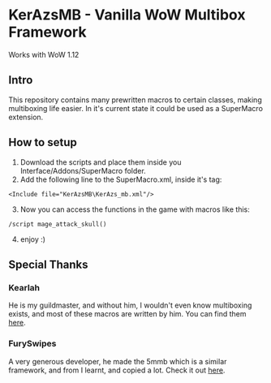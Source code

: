 # KerAzsMB - Vanilla WoW Multibox Framework

Works with WoW 1.12

## Intro
This repository contains many prewritten macros to certain classes, making multiboxing life easier.
In it's current state it could be used as a SuperMacro extension.

## How to setup
1. Download the scripts and place them inside you Interface/Addons/SuperMacro folder.
2. Add the following line to the SuperMacro.xml, inside it's <UI> tag:
```
<Include file="KerAzsMB\KerAzs_mb.xml"/>
```
3. Now you can access the functions in the game with macros like this:
```
/script mage_attack_skull()
```
4. enjoy :)

## Special Thanks
### Kearlah
He is my guildmaster, and without him, I wouldn't even know multiboxing exists, and most of these macros are written by him. You can find them [here](https://github.com/KocsiLevente/multibox).
### FurySwipes
A very generous developer, he made the 5mmb which is a similar framework, and from I learnt, and copied a lot. Check it out [here](https://furyswipes.wixsite.com/mysite).

